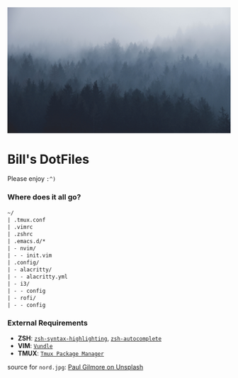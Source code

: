 <img src="nord.jpg">

# Bill's DotFiles

Please enjoy `:^)`

### Where does it all go?

```
~/
| .tmux.conf
| .vimrc
| .zshrc
| .emacs.d/*
| - nvim/
| - - init.vim
| .config/
| - alacritty/
| - - alacritty.yml
| - i3/
| - - config
| - rofi/
| - - config
```

### External Requirements

- **ZSH**: [`zsh-syntax-highlighting`](https://github.com/zsh-users/zsh-syntax-highlighting), [`zsh-autocomplete`](https://github.com/marlonrichert/zsh-autocomplete)
- **VIM**: [`Vundle`](https://github.com/VundleVim/Vundle.vim)
- **TMUX**: [`Tmux Package Manager`](https://github.com/tmux-plugins/tpm)

source for `nord.jpg`: [Paul Gilmore on Unsplash](https://unsplash.com/photos/KT3WlrL_bsg)
